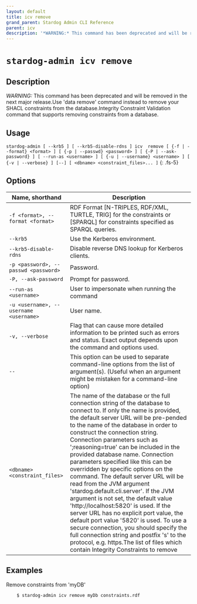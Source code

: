 ```yaml
---
layout: default
title: icv remove
grand_parent: Stardog Admin CLI Reference
parent: icv
description: '*WARNING:* This command has been deprecated and will be removed in the next major release.Use data remove command instead to remove your SHACL constraints from the database.Integrity Constraint Validation command that supports removing constraints from a database.'
---
```


#  `stardog-admin icv remove` 
## Description
*WARNING:* This command has been deprecated and will be removed in the next major release.Use 'data remove' command instead to remove your SHACL constraints from the database.Integrity Constraint Validation command that supports removing constraints from a database.<br>
## Usage
`stardog-admin [ --krb5 ] [ --krb5-disable-rdns ] icv  remove [ {-f | --format} <format> ] [ {-p | --passwd} <password> ] [ {-P | --ask-password} ] [ --run-as <username> ] [ {-u | --username} <username> ] [ {-v | --verbose} ] [--] [ <dbname> <constraint_files>... ]`
{: .fs-5}
## Options

Name, shorthand | Description 
---|---
`-f <format>, --format <format>` | RDF Format [N-TRIPLES, RDF/XML, TURTLE, TRIG] for the constraints or [SPARQL] for constraints specified as SPARQL queries.
`--krb5` | Use the Kerberos environment.
`--krb5-disable-rdns` | Disable reverse DNS lookup for Kerberos clients.
`-p <password>, --passwd <password>` | Password.
`-P, --ask-password` | Prompt for password.
`--run-as <username>` | User to impersonate when running the command
`-u <username>, --username <username>` | User name.
`-v, --verbose` | Flag that can cause more detailed information to be printed such as errors and status. Exact output depends upon the command and options used.
`--` | This option can be used to separate command-line options from the list of argument(s). (Useful when an argument might be mistaken for a command-line option)
`<dbname> <constraint_files>` | The name of the database or the full connection string of the database to connect to. If only the name is provided, the default server URL will be pre-pended to the name of the database in order to construct the connection string. Connection parameters such as ';reasoning=true' can be included in the provided database name. Connection parameters specified like this can be overridden by specific options on the command. The default server URL will be read from the JVM argument 'stardog.default.cli.server'. If the JVM argument is not set, the default value 'http://localhost:5820' is used. If the server URL has no explicit port value, the default port value '5820' is used.  To use a secure connection, you should specify the full connection string and postfix 's' to the protocol, e.g. https.The list of files which contain Integrity Constraints to remove

## Examples
Remove constraints from 'myDB'
```bash
    $ stardog-admin icv remove myDb constraints.rdf
```

